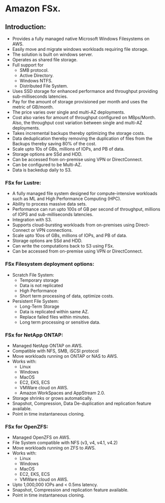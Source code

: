 # Amazon FSx.

## Introduction:

- Provides a fully managed native Microsoft Windows Filesystems on AWS.
- Easily move and migrate windows workloads requiring file storage.
- The solution is built on windows server.
- Operates as shared file storage.
- Full support for
  - SMB protocol.
  - Active Directory.
  - Windows NTFS.
  - Distributed File System.
- Uses SSD storage for enhanced performance and throughput providing sub-milliseconds
  latencies.
- Pay for the amount of storage provisioned per month and uses the metric of GB/month.
- The price varies over single and multi-AZ deployments.
- Cost also varies for amount of throughput configured on MBps/Month. Also, the
  throughput cost variation between single and multi-AZ deployments.
- Takes incremental backups thereby optimizing the storage costs.
- Data deduplication thereby removing the duplication of files from the Backups
  thereby saving 80% of the cost.
- Scale upto 10s of GBs, millions of IOPs, and PB of data.
- Storage options are SSd and HDD.
- Can be accessed from on-premise using VPN or DirectConnect.
- Can be configured to be Multi-AZ.
- Data is backedup daily to S3.

### FSx for Lustre:
  - A fully managed file system designed for compute-intensive workloads such as ML and High Performance Computing (HPC).
  - Ability to process massive data sets.
  - Performance can run upto 100s of GB per second of throughput, millions of IOPS
    and sub-milliseconds latencies.
  - Integration with S3.
  - Supports cloud-bursting workloads from on-premises using Direct-Connect or VPN
    connections.
  - Scale upto 10os of GBs, millions of IOPs, and PB of data.
  - Storage options are SSd and HDD.
  - Can write the computations back to S3 using FSx.
  - Can be accessed from on-premise using VPN or DirectConnect.
  
### FSx Filesystem deployment options:
  - Scratch File System:
    - Temporary storage
    - Data is not replicated
    - High Performance
    - Short term processing of data, optimize costs.
  - Persistent File System:
    - Long-Term Storage
    - Data is replicated within same AZ.
    - Replace failed files within minutes.
    - Long term processing or sensitive data.

### FSx for NetApp ONTAP:

- Managed NetApp ONTAP on AWS.
- Compatible with NFS, SMB, iSCSI protocol
- Move workloads running on ONTAP or NAS to AWS.
- Works with:
  - Linux
  - Windows
  - MacOS
  - EC2, EKS, ECS
  - VMWare cloud on AWS.
  - Amazon WorkSpaces and AppStream 2.0.
- Storage shrinks or grows automatically.
- Snapshot, Compression, Data De-duplication and replication feature available.
- Point in time instantaneous cloning.

### FSx for OpenZFS:
- Managed OpenZFS on AWS.
- File System compatible with NFS (v3, v4, v4.1, v4.2)
- Move workloads running on ZFS to AWS.
- Works with:
  - Linux
  - Windows
  - MacOS
  - EC2, EKS, ECS
  - VMWare cloud on AWS.
- Upto 1,000,000 IOPs and < 0.5ms latency.
- Snapshot, Compression and replication feature available.
- Point in time instantaneous cloning.